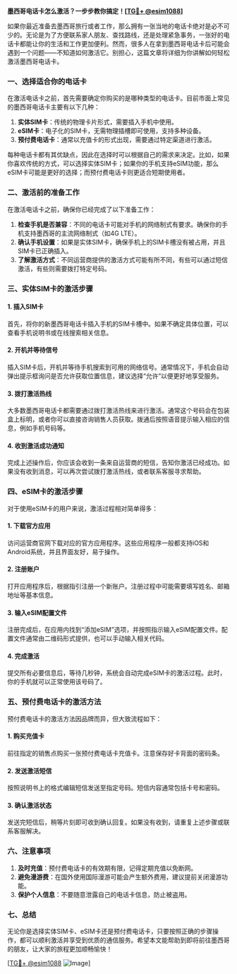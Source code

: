 **墨西哥电话卡怎么激活？一步步教你搞定！[[TG💪+ @esim1088](https://t.me/s/esim1088)]**

如果你最近准备去墨西哥旅行或者工作，那么拥有一张当地的电话卡绝对是必不可少的。无论是为了方便联系家人朋友、查找路线，还是处理紧急事务，一张好的电话卡都能让你的生活和工作更加便利。然而，很多人在拿到墨西哥电话卡后可能会遇到一个问题——不知道如何激活它。别担心，这篇文章将详细为你讲解如何轻松激活墨西哥电话卡。

### 一、选择适合你的电话卡

在激活电话卡之前，首先需要确定你购买的是哪种类型的电话卡。目前市面上常见的墨西哥电话卡主要有以下几种：

1. **实体SIM卡**：传统的物理卡片形式，需要插入手机中使用。
2. **eSIM卡**：电子化的SIM卡，无需物理插槽即可使用，支持多种设备。
3. **预付费电话卡**：通常以充值卡的形式出现，需要通过特定渠道进行激活。

每种电话卡都有其优缺点，因此在选择时可以根据自己的需求来决定。比如，如果你喜欢传统的方式，可以选择实体SIM卡；如果你的手机支持eSIM功能，那么eSIM卡可能是更好的选择；而预付费电话卡则更适合短期使用者。

### 二、激活前的准备工作

在激活电话卡之前，确保你已经完成了以下准备工作：

1. **检查手机是否兼容**：不同的电话卡可能对手机的网络制式有要求。确保你的手机支持墨西哥的主流网络制式（如4G LTE）。
2. **确认手机设置**：如果是实体SIM卡，确保手机上的SIM卡槽没有被占用，并且SIM卡已正确插入。
3. **了解激活方式**：不同运营商提供的激活方式可能有所不同，有些可以通过短信激活，有些则需要拨打特定号码。

### 三、实体SIM卡的激活步骤

#### 1. 插入SIM卡

首先，将你的新墨西哥电话卡插入手机的SIM卡槽中。如果不确定具体位置，可以查看手机说明书或在线搜索相关信息。

#### 2. 开机并等待信号

插入SIM卡后，开机并等待手机搜索到可用的网络信号。通常情况下，手机会自动弹出提示框询问是否允许获取位置信息，建议选择“允许”以便更好地享受服务。

#### 3. 拨打激活热线

大多数墨西哥电话卡都需要通过拨打激活热线来进行激活。通常这个号码会在包装盒上标明，或者你可以直接咨询销售人员获取。拨通后按照语音提示输入相应的信息，例如手机号码等。

#### 4. 收到激活成功通知

完成上述操作后，你应该会收到一条来自运营商的短信，告知你激活已经成功。如果没有收到消息，可以再次尝试拨打激活热线，或者联系客服寻求帮助。

### 四、eSIM卡的激活步骤

对于使用eSIM卡的用户来说，激活过程相对简单得多：

#### 1. 下载官方应用

访问运营商官网下载对应的官方应用程序。这些应用程序一般都支持iOS和Android系统，并且界面友好，易于操作。

#### 2. 注册账户

打开应用程序后，根据指引注册一个新账户。注册过程中可能需要填写姓名、邮箱地址等基本信息。

#### 3. 输入eSIM配置文件

注册完成后，在应用内找到“添加eSIM”选项，并按照指示输入eSIM配置文件。配置文件通常由二维码形式提供，也可以手动输入相关代码。

#### 4. 完成激活

提交所有必要信息后，等待几秒钟，系统会自动完成eSIM卡的激活过程。此时，你的手机就可以正常使用该号码了。

### 五、预付费电话卡的激活方法

预付费电话卡的激活方法因品牌而异，但大致流程如下：

#### 1. 购买充值卡

前往指定的销售点购买一张预付费电话卡充值卡。注意保存好卡背面的密码条。

#### 2. 发送激活短信

按照说明书上的格式编辑短信发送至指定号码。短信内容通常包括卡号和密码。

#### 3. 确认激活状态

发送完短信后，稍等片刻即可收到确认回复。如果没有收到，请重复上述步骤或联系客服解决。

### 六、注意事项

1. **及时充值**：预付费电话卡的有效期有限，记得定期充值以免断网。
2. **避免漫游费**：在国外使用国际漫游可能会产生额外费用，建议提前关闭漫游功能。
3. **保护个人信息**：不要随意泄露自己的电话卡信息，防止被盗用。

### 七、总结

无论你是选择实体SIM卡、eSIM卡还是预付费电话卡，只要按照正确的步骤操作，都可以顺利激活并享受到优质的通信服务。希望本文能帮助到即将前往墨西哥的朋友，让大家的旅程更加顺畅愉快！

[[TG💪+ @esim1088](https://t.me/s/esim1088) ![Image](https://i.postimg.cc/4NQfJmqS/Snipaste-2025-05-13-00-14-12.png)]